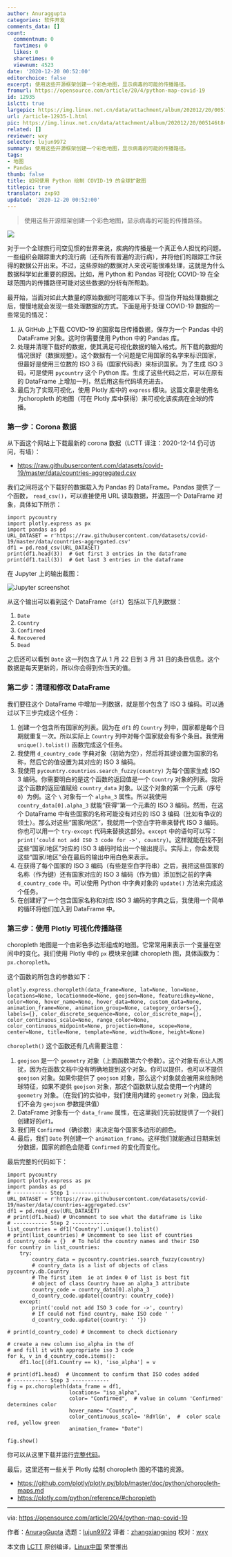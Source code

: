 ```yaml
---
author: Anuraggupta
categories: 软件开发
comments_data: []
count:
  commentnum: 0
  favtimes: 0
  likes: 0
  sharetimes: 0
  viewnum: 4523
date: '2020-12-20 00:52:00'
editorchoice: false
excerpt: 使用这些开源框架创建一个彩色地图，显示病毒的可能的传播路径。
fromurl: https://opensource.com/article/20/4/python-map-covid-19
id: 12935
islctt: true
largepic: https://img.linux.net.cn/data/attachment/album/202012/20/005146t8voetski8ocm5c2.jpg
url: /article-12935-1.html
pic: https://img.linux.net.cn/data/attachment/album/202012/20/005146t8voetski8ocm5c2.jpg.thumb.jpg
related: []
reviewer: wxy
selector: lujun9972
summary: 使用这些开源框架创建一个彩色地图，显示病毒的可能的传播路径。
tags:
- 地图
- Pandas
thumb: false
title: 如何使用 Python 绘制 COVID-19 的全球扩散图
titlepic: true
translator: zxp93
updated: '2020-12-20 00:52:00'
---
```



> 
> 使用这些开源框架创建一个彩色地图，显示病毒的可能的传播路径。
> 
> 
> 


![](/data/attachment/album/202012/20/005146t8voetski8ocm5c2.jpg)


对于一个全球旅行司空见惯的世界来说，疾病的传播是一个真正令人担忧的问题。一些组织会跟踪重大的流行病（还有所有普遍的流行病），并将他们的跟踪工作获得的数据公开出来。不过，这些原始的数据对人来说可能很难处理，这就是为什么数据科学如此重要的原因。比如，用 Python 和 Pandas 可视化 COVID-19 在全球范围内的传播路径可能对这些数据的分析有所帮助。


最开始，当面对如此大数量的原始数据时可能难以下手。但当你开始处理数据之后，慢慢地就会发现一些处理数据的方式。下面是用于处理 COVID-19 数据的一些常见的情况：


1. 从 GitHub 上下载 COVID-19 的国家每日传播数据，保存为一个 Pandas 中的 DataFrame 对象。这时你需要使用 Python 中的 Pandas 库。
2. 处理并清理下载好的数据，使其满足可视化数据的输入格式。所下载的数据的情况很好（数据规整）。这个数据有一个问题是它用国家的名字来标识国家，但最好是使用三位数的 ISO 3 码（国家代码表）来标识国家。为了生成 ISO 3 码，可是使用 `pycountry` 这个 Python 库。生成了这些代码之后，可以在原有的 DataFrame 上增加一列，然后用这些代码填充进去。
3. 最后为了实现可视化，使用 Plotly 库中的 `express` 模块。这篇文章是使用名为choropleth 的地图（可在 Plotly 库中获得）来可视化该疾病在全球的传播。


### 第一步：Corona 数据


从下面这个网站上下载最新的 corona 数据（LCTT 译注：2020-12-14 仍可访问，有墙）：


* <https://raw.githubusercontent.com/datasets/covid-19/master/data/countries-aggregated.csv>


我们之间将这个下载好的数据载入为 Pandas 的 DataFrame。Pandas 提供了一个函数， `read_csv()`，可以直接使用 URL 读取数据，并返回一个 DataFrame 对象，具体如下所示：



```
import pycountry
import plotly.express as px
import pandas as pd
URL_DATASET = r'https://raw.githubusercontent.com/datasets/covid-19/master/data/countries-aggregated.csv'
df1 = pd.read_csv(URL_DATASET)
print(df1.head(3))  # Get first 3 entries in the dataframe
print(df1.tail(3))  # Get last 3 entries in the dataframe

```

在 Jupyter 上的输出截图：


![Jupyter screenshot](/data/attachment/album/202012/20/005202ap39m52pp4z9hams.png "Jupyter screenshot")


从这个输出可以看到这个 DataFrame（`df1`）包括以下几列数据：


1. `Date`
2. `Country`
3. `Confirmed`
4. `Recovered`
5. `Dead`


之后还可以看到 `Date` 这一列包含了从 1 月 22 日到 3 月 31 日的条目信息。这个数据是每天更新的，所以你会得到你当天的值。


### 第二步：清理和修改 DataFrame


我们要往这个 DataFrame 中增加一列数据，就是那个包含了 ISO 3 编码。可以通过以下三步完成这个任务：


1. 创建一个包含所有国家的列表。因为在 `df1` 的 `Country` 列中，国家都是每个日期就重复一次。所以实际上 `Country` 列中对每个国家就会有多个条目。我使用 `unique().tolist()` 函数完成这个任务。
2. 我使用 `d_country_code` 字典对象（初始为空），然后将其键设置为国家的名称，然后它的值设置为其对应的 ISO 3 编码。
3. 我使用 `pycountry.countries.search_fuzzy(country)` 为每个国家生成 ISO 3 编码。你需要明白的是这个函数的返回值是一个 `Country` 对象的列表。我将这个函数的返回值赋给 `country_data` 对象。以这个对象的第一个元素（序号 `0`）为例。这个 `\` 对象有一个 `alpha_3` 属性。所以我使用 `country_data[0].alpha_3` 就能“获得”第一个元素的 ISO 3 编码。然而，在这个 DataFrame 中有些国家的名称可能没有对应的 ISO 3 编码（比如有争议的领土）。那么对这些“国家/地区”，我就用一个空白字符串来替代 ISO 3 编码。你也可以用一个 `try-except` 代码来替换这部分。`except` 中的语句可以写：`print(‘could not add ISO 3 code for ->', country)`。这样就能在找不到这些“国家/地区”对应的 ISO 3 编码时给出一个输出提示。实际上，你会发现这些“国家/地区”会在最后的输出中用白色来表示。
4. 在获得了每个国家的 ISO 3 编码（有些是空白字符串）之后，我把这些国家的名称（作为键）还有国家对应的 ISO 3 编码（作为值）添加到之前的字典 `d_country_code` 中。可以使用 Python 中字典对象的 `update()` 方法来完成这个任务。
5. 在创建好了一个包含国家名称和对应 ISO 3 编码的字典之后，我使用一个简单的循环将他们加入到 DataFrame 中。


### 第三步：使用 Plotly 可视化传播路径


choropleth 地图是一个由彩色多边形组成的地图。它常常用来表示一个变量在空间中的变化。我们使用 Plotly 中的 `px` 模块来创建 choropleth 图，具体函数为：`px.choropleth`。


这个函数的所包含的参数如下：



```
plotly.express.choropleth(data_frame=None, lat=None, lon=None, locations=None, locationmode=None, geojson=None, featureidkey=None, color=None, hover_name=None, hover_data=None, custom_data=None, animation_frame=None, animation_group=None, category_orders={}, labels={}, color_discrete_sequence=None, color_discrete_map={}, color_continuous_scale=None, range_color=None, color_continuous_midpoint=None, projection=None, scope=None, center=None, title=None, template=None, width=None, height=None)

```

`choropleth()` 这个函数还有几点需要注意：


1. `geojson` 是一个 `geometry` 对象（上面函数第六个参数）。这个对象有点让人困扰，因为在函数文档中没有明确地提到这个对象。你可以提供，也可以不提供 `geojson` 对象。如果你提供了 `geojson` 对象，那么这个对象就会被用来绘制地球特征，如果不提供 `geojson` 对象，那这个函数默认就会使用一个内建的 `geometry` 对象。（在我们的实验中，我们使用内建的 `geometry` 对象，因此我们不会为 `geojson` 参数提供值）
2. DataFrame 对象有一个 `data_frame` 属性，在这里我们先前就提供了一个我们创建好的`df1`。
3. 我们用 `Confirmed`（确诊数）来决定每个国家多边形的颜色。
4. 最后，我们 `Date` 列创建一个 `animation_frame`。这样我们就能通过日期来划分数据，国家的颜色会随着 `Confirmed` 的变化而变化。


最后完整的代码如下：



```
import pycountry
import plotly.express as px
import pandas as pd
# ----------- Step 1 ------------
URL_DATASET = r'https://raw.githubusercontent.com/datasets/covid-19/master/data/countries-aggregated.csv'
df1 = pd.read_csv(URL_DATASET)
# print(df1.head) # Uncomment to see what the dataframe is like
# ----------- Step 2 ------------
list_countries = df1['Country'].unique().tolist()
# print(list_countries) # Uncomment to see list of countries
d_country_code = {}  # To hold the country names and their ISO
for country in list_countries:
    try:
        country_data = pycountry.countries.search_fuzzy(country)
        # country_data is a list of objects of class pycountry.db.Country
        # The first item  ie at index 0 of list is best fit
        # object of class Country have an alpha_3 attribute
        country_code = country_data[0].alpha_3
        d_country_code.update({country: country_code})
    except:
        print('could not add ISO 3 code for ->', country)
        # If could not find country, make ISO code ' '
        d_country_code.update({country: ' '})

# print(d_country_code) # Uncomment to check dictionary  

# create a new column iso_alpha in the df
# and fill it with appropriate iso 3 code
for k, v in d_country_code.items():
    df1.loc[(df1.Country == k), 'iso_alpha'] = v

# print(df1.head)  # Uncomment to confirm that ISO codes added
# ----------- Step 3 ------------
fig = px.choropleth(data_frame = df1,
                    locations= "iso_alpha",
                    color= "Confirmed",  # value in column 'Confirmed' determines color
                    hover_name= "Country",
                    color_continuous_scale= 'RdYlGn',  #  color scale red, yellow green
                    animation_frame= "Date")

fig.show()

```

 


你可以从这里下载并运行[完整代码](https://github.com/ag999git/jupyter_notebooks/blob/master/corona_spread_visualization)。


最后，这里还有一些关于 Plotly 绘制 choropleth 图的不错的资源。


* <https://github.com/plotly/plotly.py/blob/master/doc/python/choropleth-maps.md>
* <https://plotly.com/python/reference/#choropleth>




---


via: <https://opensource.com/article/20/4/python-map-covid-19>


作者：[AnuragGupta](https://opensource.com/users/999anuraggupta) 选题：[lujun9972](https://github.com/lujun9972) 译者：[zhangxiangping](https://github.com/zxp93) 校对：[wxy](https://github.com/wxy)


本文由 [LCTT](https://github.com/LCTT/TranslateProject) 原创编译，[Linux中国](https://linux.cn/) 荣誉推出